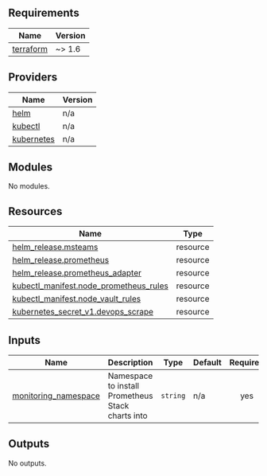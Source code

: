 <!-- BEGIN_TF_DOCS -->
## Requirements

| Name | Version |
|------|---------|
| <a name="requirement_terraform"></a> [terraform](#requirement\_terraform) | ~> 1.6 |

## Providers

| Name | Version |
|------|---------|
| <a name="provider_helm"></a> [helm](#provider\_helm) | n/a |
| <a name="provider_kubectl"></a> [kubectl](#provider\_kubectl) | n/a |
| <a name="provider_kubernetes"></a> [kubernetes](#provider\_kubernetes) | n/a |

## Modules

No modules.

## Resources

| Name | Type |
|------|------|
| [helm_release.msteams](https://registry.terraform.io/providers/hashicorp/helm/latest/docs/resources/release) | resource |
| [helm_release.prometheus](https://registry.terraform.io/providers/hashicorp/helm/latest/docs/resources/release) | resource |
| [helm_release.prometheus_adapter](https://registry.terraform.io/providers/hashicorp/helm/latest/docs/resources/release) | resource |
| [kubectl_manifest.node_prometheus_rules](https://registry.terraform.io/providers/gavinbunney/kubectl/latest/docs/resources/manifest) | resource |
| [kubectl_manifest.node_vault_rules](https://registry.terraform.io/providers/gavinbunney/kubectl/latest/docs/resources/manifest) | resource |
| [kubernetes_secret_v1.devops_scrape](https://registry.terraform.io/providers/hashicorp/kubernetes/latest/docs/resources/secret_v1) | resource |

## Inputs

| Name | Description | Type | Default | Required |
|------|-------------|------|---------|:--------:|
| <a name="input_monitoring_namespace"></a> [monitoring_namespace](#input\_monitoring_namespace) | Namespace to install Prometheus Stack charts into | `string` | n/a | yes |

## Outputs

No outputs.
<!-- END_TF_DOCS -->